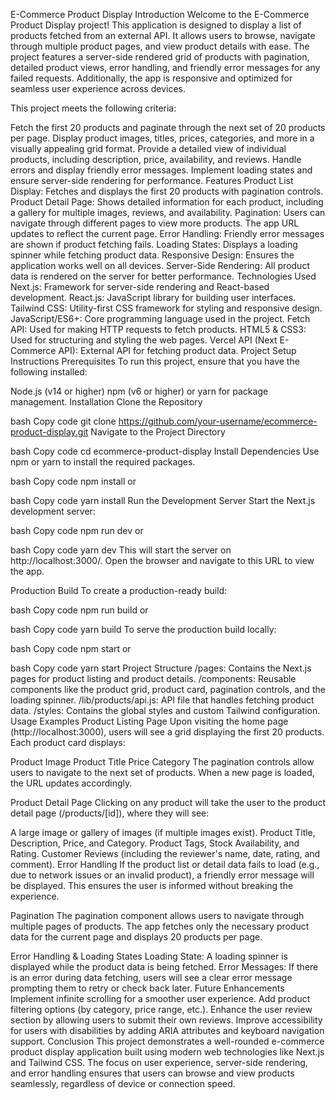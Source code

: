 E-Commerce Product Display
Introduction
Welcome to the E-Commerce Product Display project! This application is designed to display a list of products fetched from an external API. It allows users to browse, navigate through multiple product pages, and view product details with ease. The project features a server-side rendered grid of products with pagination, detailed product views, error handling, and friendly error messages for any failed requests. Additionally, the app is responsive and optimized for seamless user experience across devices.

This project meets the following criteria:

Fetch the first 20 products and paginate through the next set of 20 products per page.
Display product images, titles, prices, categories, and more in a visually appealing grid format.
Provide a detailed view of individual products, including description, price, availability, and reviews.
Handle errors and display friendly error messages.
Implement loading states and ensure server-side rendering for performance.
Features
Product List Display: Fetches and displays the first 20 products with pagination controls.
Product Detail Page: Shows detailed information for each product, including a gallery for multiple images, reviews, and availability.
Pagination: Users can navigate through different pages to view more products. The app URL updates to reflect the current page.
Error Handling: Friendly error messages are shown if product fetching fails.
Loading States: Displays a loading spinner while fetching product data.
Responsive Design: Ensures the application works well on all devices.
Server-Side Rendering: All product data is rendered on the server for better performance.
Technologies Used
Next.js: Framework for server-side rendering and React-based development.
React.js: JavaScript library for building user interfaces.
Tailwind CSS: Utility-first CSS framework for styling and responsive design.
JavaScript/ES6+: Core programming language used in the project.
Fetch API: Used for making HTTP requests to fetch products.
HTML5 & CSS3: Used for structuring and styling the web pages.
Vercel API (Next E-Commerce API): External API for fetching product data.
Project Setup Instructions
Prerequisites
To run this project, ensure that you have the following installed:

Node.js (v14 or higher)
npm (v6 or higher) or yarn for package management.
Installation
Clone the Repository

bash
Copy code
git clone https://github.com/your-username/ecommerce-product-display.git
Navigate to the Project Directory

bash
Copy code
cd ecommerce-product-display
Install Dependencies Use npm or yarn to install the required packages.

bash
Copy code
npm install
or

bash
Copy code
yarn install
Run the Development Server Start the Next.js development server:

bash
Copy code
npm run dev
or

bash
Copy code
yarn dev
This will start the server on http://localhost:3000/. Open the browser and navigate to this URL to view the app.

Production Build
To create a production-ready build:

bash
Copy code
npm run build
or

bash
Copy code
yarn build
To serve the production build locally:

bash
Copy code
npm start
or

bash
Copy code
yarn start
Project Structure
/pages: Contains the Next.js pages for product listing and product details.
/components: Reusable components like the product grid, product card, pagination controls, and the loading spinner.
/lib/products/api.js: API file that handles fetching product data.
/styles: Contains the global styles and custom Tailwind configuration.
Usage Examples
Product Listing Page
Upon visiting the home page (http://localhost:3000), users will see a grid displaying the first 20 products. Each product card displays:

Product Image
Product Title
Price
Category
The pagination controls allow users to navigate to the next set of products. When a new page is loaded, the URL updates accordingly.

Product Detail Page
Clicking on any product will take the user to the product detail page (/products/[id]), where they will see:

A large image or gallery of images (if multiple images exist).
Product Title, Description, Price, and Category.
Product Tags, Stock Availability, and Rating.
Customer Reviews (including the reviewer's name, date, rating, and comment).
Error Handling
If the product list or detail data fails to load (e.g., due to network issues or an invalid product), a friendly error message will be displayed. This ensures the user is informed without breaking the experience.

Pagination
The pagination component allows users to navigate through multiple pages of products. The app fetches only the necessary product data for the current page and displays 20 products per page.

Error Handling & Loading States
Loading State: A loading spinner is displayed while the product data is being fetched.
Error Messages: If there is an error during data fetching, users will see a clear error message prompting them to retry or check back later.
Future Enhancements
Implement infinite scrolling for a smoother user experience.
Add product filtering options (by category, price range, etc.).
Enhance the user review section by allowing users to submit their own reviews.
Improve accessibility for users with disabilities by adding ARIA attributes and keyboard navigation support.
Conclusion
This project demonstrates a well-rounded e-commerce product display application built using modern web technologies like Next.js and Tailwind CSS. The focus on user experience, server-side rendering, and error handling ensures that users can browse and view products seamlessly, regardless of device or connection speed.
